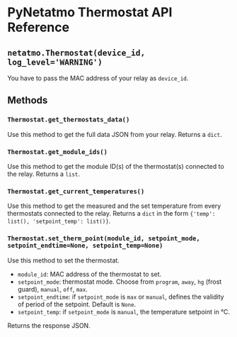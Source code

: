 # PyNetatmo Thermostat API Reference

## `netatmo.Thermostat(device_id, log_level='WARNING')`
You have to pass the MAC address of your relay as `device_id`.

## Methods

### `Thermostat.get_thermostats_data()`
Use this method to get the full data JSON from your relay. Returns a `dict`.

### `Thermostat.get_module_ids()`
Use this method to get the module ID(s) of the thermostat(s) connected to the relay. Returns a `list`.

### `Thermostat.get_current_temperatures()`
Use this method to get the measured and the set temperature from every thermostats connected to the relay. Returns a `dict` in the form `{'temp': list(), 'setpoint_temp': list()}`.

### `Thermostat.set_therm_point(module_id, setpoint_mode, setpoint_endtime=None, setpoint_temp=None)`
Use this method to set the thermostat.
- `module_id`: MAC address of the thermostat to set.
- `setpoint_mode`: thermostat mode. Choose from `program`, `away`, `hg` (frost guard), `manual`, `off`, `max`.
- `setpoint_endtime`: if `setpoint_mode` is `max` or `manual`, defines the validity of period of the setpoint. Default is `None`.
- `setpoint_temp`: if `setpoint_mode` is `manual`, the temperature setpoint in °C.

Returns the response JSON.
